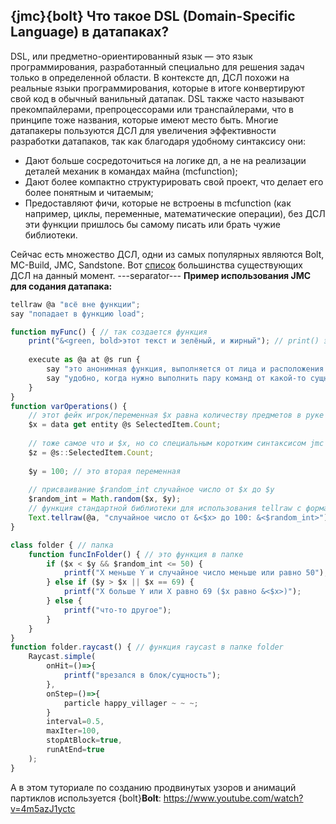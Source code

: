 ## {jmc}{bolt} Что такое DSL (Domain-Specific Language) в датапаках?
DSL, или предметно-ориентированный язык — это язык программирования, разработанный специально для решения задач только в определенной области. В контексте дп, ДСЛ похожи на реальные языки программирования, которые в итоге конвертируют свой код в обычный ванильный датапак. DSL также часто называют прекомпайлерами, препроцессорами или транспайлерами, что в принципе тоже названия, которые имеют место быть. Многие датапакеры пользуются ДСЛ для увеличения эффективности разработки датапаков, так как благодаря удобному синтаксису они:
- Дают больше сосредоточиться на логике дп, а не на реализации деталей механик в командах майна (mcfunction);
- Дают более компактно структурировать свой проект, что делает его более понятным и читаемым;
- Предоставляют фичи, которые не встроены в mcfunction (как например, циклы, переменные, математические операции), без ДСЛ эти функции пришлось бы самому писать или брать чужие библиотеки.

Сейчас есть множество ДСЛ, одни из самых популярных являются Bolt, MC-Build, JMC, Sandstone. Вот [список](<https://gist.github.com/Ellivers/db296c438f9f87bbf9c79d24f940fe03>) большинства существующих ДСЛ на данный момент.
---separator---
**Пример использования JMC для содания датапака:**
```ts
tellraw @a "всё вне функции";
say "попадает в функцию load";

function myFunc() { // так создается функция
    print("&<green, bold>этот текст и зелёный, и жирный"); // print() это сокращение для tellraw @a но работает с форматированием
  
    execute as @a at @s run {
        say "это анонимная функция, выполняется от лица и расположения всех игроков";
        say "удобно, когда нужно выполнить пару команд от какой-то сущности";
    }
}
function varOperations() {
    // этот фейк игрок/переменная $x равна количеству предметов в руке
    $x = data get entity @s SelectedItem.Count;
  
    // тоже самое что и $x, но со специальным коротким синтаксисом jmc
    $z = @s::SelectedItem.Count; 
  
    $y = 100; // это вторая переменная
  
    // присваивание $random_int случайное число от $x до $y
    $random_int = Math.random($x, $y);
    // функция стандартной библиотеки для использования tellraw с форматированием
    Text.tellraw(@a, "случайное число от &<$x> до 100: &<$random_int>");
}

class folder { // папка
    function funcInFolder() { // это функция в папке
        if ($x < $y && $random_int <= 50) {
            printf("X меньше Y и случайное число меньше или равно 50");
        } else if ($y > $x || $x == 69) {
            printf("X больше Y или X равно 69 ($x равно &<$x>)");
        } else {
            printf("что-то другое");
        }
    }
}
function folder.raycast() { // функция raycast в папке folder
    Raycast.simple(
        onHit=()=>{
            printf("врезался в блок/сущность");
        },
        onStep=()=>{
            particle happy_villager ~ ~ ~;
        }
        interval=0.5,
        maxIter=100,
        stopAtBlock=true,
        runAtEnd=true
    );
}
```
А в этом туториале по созданию продвинутых узоров и анимаций партиклов используется {bolt}**Bolt**:
<https://www.youtube.com/watch?v=4m5azJ1yctc>